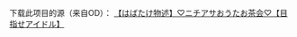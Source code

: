 下载此项目的源（来自OD）：
[【はばたけ物述】♡ニチアサおうたお茶会♡【目指せアイドル】](https://archive.mbalice.com/down/%E7%94%9F%E8%82%89/%E6%B2%B9%E7%AE%A1%E7%94%9F%E8%82%89/2019.7/%E3%80%90%E3%81%AF%E3%81%B0%E3%81%9F%E3%81%91%E7%89%A9%E8%BF%B0%E3%80%91%E2%99%A1%E3%83%8B%E3%83%81%E3%82%A2%E3%82%B5%E3%81%8A%E3%81%86%E3%81%9F%E3%81%8A%E8%8C%B6%E4%BC%9A%E2%99%A1%E3%80%90%E7%9B%AE%E6%8C%87%E3%81%9B%E3%82%A2%E3%82%A4%E3%83%89%E3%83%AB%E3%80%91.mp4)
